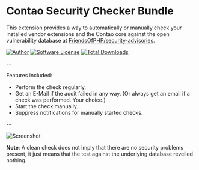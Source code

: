 Contao Security Checker Bundle
==============================

This extension provides a way to automatically or manually check your installed vendor extensions and the Contao core against the open vulnerability database at [FriendsOfPHP/security-advisories](https://github.com/FriendsOfPHP/security-advisories).

[![Author](http://img.shields.io/badge/author-@1upgmbh-blue.svg?style=flat-square)](https://twitter.com/1upgmbh)
[![Software License](http://img.shields.io/badge/license-MIT-brightgreen.svg?style=flat-square)](LICENSE)
[![Total Downloads](http://img.shields.io/packagist/dt/oneup/contao-security-checker-bundle.svg?style=flat-square)](https://packagist.org/packages/oneup/contao-security-checker-bundle)

-- 

Features included:
* Perform the check regularly.
* Get an E-Mail if the audit failed in any way. (Or always get an email if a check was performed. Your choice.)
* Start the check manually.
* Suppress notifications for manually started checks.

--

![Screenshot](https://cloud.githubusercontent.com/assets/754921/15356457/11e74f6e-1cf9-11e6-9d63-a13de0ef31b3.png)

**Note**: A clean check does not imply that there are no security problems present, it just means that the test against the underlying database reveiled nothing.
